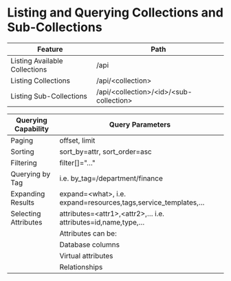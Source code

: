 # Listing and Querying Collections and Sub-Collections

| Feature                       | Path                                          |
| ----------------------------- | --------------------------------------------- |
| Listing Available Collections | /api                                          |
| Listing Collections           | /api/\<collection\>                           |
| Listing Sub-Collections       | /api/\<collection\>/\<id\>/\<sub-collection\> |

| Querying Capability  | Query Parameters                                                  |
| -------------------- | ----------------------------------------------------------------- |
| Paging               | offset, limit                                                     |
| Sorting              | sort\_by=attr, sort\_order=asc|desc                               |
| Filtering            | filter\[\]="…​"                                                   |
| Querying by Tag      | i.e. by\_tag=/department/finance                                  |
| Expanding Results    | expand=\<what\>, i.e. expand=resources,tags,service\_templates,…​ |
| Selecting Attributes | attributes=\<attr1\>,\<attr2\>,…​ i.e. attributes=id,name,type,…​ |
|                      | Attributes can be:                                                |
|                      | Database columns                                                  |
|                      | Virtual attributes                                                |
|                      | Relationships                                                     |
